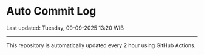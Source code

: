 # Auto Commit Log

Last updated: Tuesday, 09-09-2025 13:20 WIB

---

This repository is automatically updated every 2 hour using GitHub Actions.
